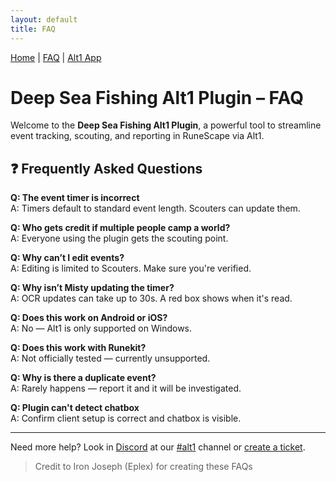 ```yaml
---
layout: default
title: FAQ
---
```


<link rel="icon" href="/favicon.ico" type="image/x-icon" />

[Home](/) | [FAQ](/faq) | [Alt1 App](/alt1)

# Deep Sea Fishing Alt1 Plugin – FAQ

Welcome to the **Deep Sea Fishing Alt1 Plugin**, a powerful tool to streamline event tracking, scouting, and reporting in RuneScape via Alt1.


## ❓ Frequently Asked Questions

**Q: The event timer is incorrect**  
A: Timers default to standard event length. Scouters can update them.

**Q: Who gets credit if multiple people camp a world?**  
A: Everyone using the plugin gets the scouting point.

**Q: Why can’t I edit events?**  
A: Editing is limited to Scouters. Make sure you're verified.

**Q: Why isn’t Misty updating the timer?**  
A: OCR updates can take up to 30s. A red box shows when it's read.

**Q: Does this work on Android or iOS?**  
A: No — Alt1 is only supported on Windows.

**Q: Does this work with Runekit?**  
A: Not officially tested — currently unsupported.

**Q: Why is there a duplicate event?**  
A: Rarely happens — report it and it will be investigated.

**Q: Plugin can't detect chatbox**  
A: Confirm client setup is correct and chatbox is visible.

---

Need more help? Look in [Discord](https://discord.gg/whirlpooldnd) at our [#alt1](https://discord.com/channels/420803245758480405/1368592418160775249) channel or [create a ticket](https://discord.com/channels/420803245758480405/938566070569144371).

> Credit to Iron Joseph (Eplex) for creating these FAQs
